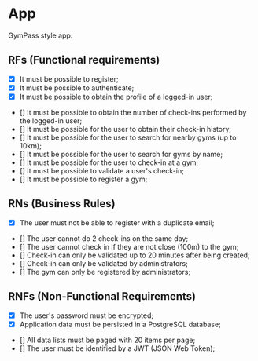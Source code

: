 # App

GymPass style app.

## RFs (Functional requirements)

- [x] It must be possible to register;
- [x] It must be possible to authenticate;
- [x] It must be possible to obtain the profile of a logged-in user;
- [] It must be possible to obtain the number of check-ins performed by the logged-in user;
- [] It must be possible for the user to obtain their check-in history;
- [] It must be possible for the user to search for nearby gyms (up to 10km);
- [] It must be possible for the user to search for gyms by name;
- [] It must be possible for the user to check-in at a gym;
- [] It must be possible to validate a user's check-in;
- [] It must be possible to register a gym;

## RNs (Business Rules)

- [x] The user must not be able to register with a duplicate email;
- [] The user cannot do 2 check-ins on the same day;
- [] The user cannot check in if they are not close (100m) to the gym;
- [] Check-in can only be validated up to 20 minutes after being created;
- [] Check-in can only be validated by administrators;
- [] The gym can only be registered by administrators;

## RNFs (Non-Functional Requirements)

- [x] The user's password must be encrypted;
- [x] Application data must be persisted in a PostgreSQL database;
- [] All data lists must be paged with 20 items per page;
- [] The user must be identified by a JWT (JSON Web Token);
